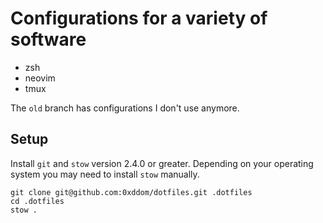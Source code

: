 # Configurations for a variety of software

- zsh
- neovim
- tmux

The `old` branch has configurations I don't use anymore.

## Setup

Install `git` and `stow` version 2.4.0 or greater. Depending on your operating system you may need to install `stow` manually.

```
git clone git@github.com:0xddom/dotfiles.git .dotfiles
cd .dotfiles
stow .
```


